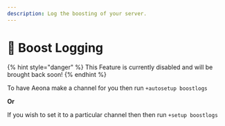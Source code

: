 ```yaml
---
description: Log the boosting of your server.
---
```


# 🔖 Boost Logging

{% hint style="danger" %}
This Feature is currently disabled and will be brought back soon!
{% endhint %}

To have Aeona make a channel for you  then run `+autosetup boostlogs`

**Or**

If you wish to set it to a particular channel then then run `+setup boostlogs`
